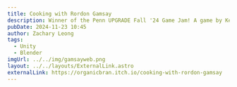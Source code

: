 ```yaml
---
title: Cooking with Rordon Gamsay
description: Winner of the Penn UPGRADE Fall '24 Game Jam! A game by Kevin, Bryan, Zach, and Charlie, made in 24 hours.
pubDate: 2024-11-23 10:45
author: Zachary Leong
tags:
  - Unity
  - Blender
imgUrl: ../../img/gamsayweb.png
layout: ../../layouts/ExternalLink.astro
externalLink: https://organicbran.itch.io/cooking-with-rordon-gamsay
---
```

